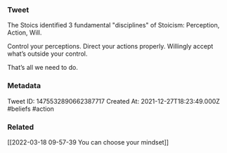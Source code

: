 ### Tweet
The Stoics identified 3 fundamental "disciplines" of Stoicism: Perception, Action, Will.  

Control your perceptions. 
Direct your actions properly. 
Willingly accept what’s outside your control. 

That’s all we need to do.

### Metadata
Tweet ID: 1475532890662387717
Created At: 2021-12-27T18:23:49.000Z
#beliefs
#action

### Related
[[2022-03-18 09-57-39 You can choose your mindset]]

